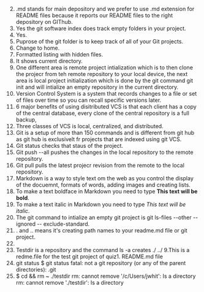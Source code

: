 2. .md stands for main depository and we prefer to use .md extension for README files because it reports our README files to the right depository on GIThub.  
3. Yes the git software index does track empty folders in your project.
4. Yes.
5. Puprose of the git folder is to keep track of all of your Git projects.
6. Change to home.
7. Formatted listing with hidden files.
8. It shows current directory.
9. One different area is remote project intialization which is to then clone the projecr from teh remote repository to your local device, the next area is local project initialization which is done by the git command git init and will intialize an empty repository in the current directory.
10. Version Control System is a system that records changes to a file or set of files over time so you can recall specific versions later.
11. 6 major benefits of using disitributed VCS is that each client has a copy of the central database, every clone of the central repository is a full backup,   
12. Three classes of VCS is local, centralized, and distributed.
13. Git is a setup of more than 150 commands and is different from git hub as git hub is exclusivelt fr projects that are indexed using git VCS.
14. Git status checks that staus of the project.
15. Git push --all pushes the changes in the local repository to the remote repository.
16. Git pull pulls the latest projecr revision from the remote to the local repository.
17. Markdown is a way to style text om the web as you control the display of the docuemnt, formats of words, adding images and creating lists.
18. To make a text boldface in Markdown you need to type **This text will be bold**.  
19. To make a text italic in Markdown you need to type *This text will be italic*.
20. The git command to intialize an empty git project is git ls-files --other --ignored -- exclude-standard.
21. . and .. means it's creating path names to your readme.md file or git project. 
22.
7. Testdir is a repository and the command ls -a creates ./ ../
9.This is a redme.file for the test git project of quiz1.
README.md file
10. git status $ git status
fatal: not a git repository (or any of the parent directories): .git
13. $ cd && rm ~ ./testdir
rm: cannot remove '/c/Users/jwhit': Is a directory
rm: cannot remove './testdir': Is a directory
